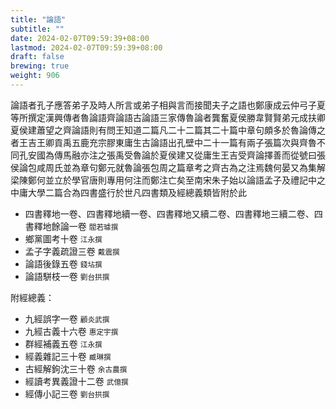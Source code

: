 ```yaml
---
title: "論語"
subtitle: ""
date: 2024-02-07T09:59:39+08:00
lastmod: 2024-02-07T09:59:39+08:00
draft: false
brewing: true
weight: 906
---
```



論語者孔子應答弟子及時人所言或弟子相與言而接聞夫子之語也鄭康成云仲弓子夏等所撰定漢興傳者魯論語齊論語古論語三家傳魯論者龔奮夏侯勝韋賢賢弟元成扶卿夏侯建蕭望之齊論語則有問王知道二篇凡二十二篇其二十篇中章句頗多於魯論傳之者王吉王卿貢禹五鹿充宗膠東庸生古論語出孔壁中二十一篇有兩子張篇次與齊魯不同孔安國為傳馬融亦注之張禹受魯論於夏侯建又從庸生王吉受齊論擇善而從號曰張侯論包咸周氏並為章句鄭元就魯論張包周之篇章考之齊古為之注焉魏何晏又為集解梁陳鄭何並立於學官唐則專用何注而鄭注亡矣至南宋朱子始以論語孟子及禮記中之中庸大學二篇合為四書盛行於世凡四書類及經總義類皆附於此

- 四書釋地一卷、四書釋地續一卷、四書釋地又續二卷、四書釋地三續二卷、四書釋地餘論一卷 <small>閻若璩撰</small>
- 鄉黨圖考十卷 <small>江永撰</small>
- 孟子字義疏證三卷 <small>戴震撰</small>
- 論語後錄五卷 <small>錢坫撰</small>
- 論語駢枝一卷 <small>劉台拱撰</small>

附經總義：

- 九經誤字一卷 <small>顧炎武撰</small>
- 九經古義十六卷 <small>惠定宇撰</small>
- 群經補義五卷 <small>江永撰</small>
- 經義雜記三十卷 <small>臧琳撰</small>
- 古經解鉤沈三十卷 <small>余古農撰</small>
- 經讀考異義證十二卷 <small>武億撰</small>
- 經傳小記三卷 <small>劉台拱撰</small>